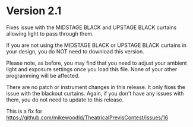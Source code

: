<h1>Version 2.1</h1>

Fixes issue with the MIDSTAGE BLACK and UPSTAGE BLACK curtains allowing light to pass through them. 

If you are not using the MIDSTAGE BLACK or UPSTAGE BLACK curtains in your design, you do NOT need to download this version. 

Please note, as before, you may find that you need to adjust your ambient light and exposure settings once you load this file. None of your other programming will be affected.

There are no patch or instrument changes in this release. It only fixes the issue with the blackout curtains. Again, if you don't have any issues with them, you do not need to update to this release.

This is a fix for https://github.com/mikewoodld/TheatricalPrevisContest/issues/16
